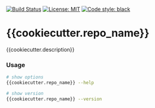 [![Build Status](https://github.com/{{cookiecutter.github_username}}/{{cookiecutter.repo_name}}/workflows/ci/badge.svg)](https://github.com/{{cookiecutter.github_username}}/{{cookiecutter.repo_name}}/actions/)
[![License: MIT](https://img.shields.io/badge/License-MIT-yellow.svg)](https://opensource.org/licenses/MIT)
[![Code style: black](https://img.shields.io/badge/code%20style-black-000000.svg)](https://github.com/psf/black)

# {{cookiecutter.repo_name}}
{{cookiecutter.description}}

### Usage
```bash
# show options
{{cookiecutter.repo_name}} --help

# show version
{{cookiecutter.repo_name}} --version
```